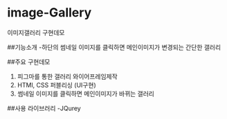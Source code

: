 # image-Gallery
이미지갤러리 구현데모

##기능소개
-하단의 썸네일 이미지를 클릭하면 메인이미지가 변경되는 간단한 갤러리

##주요 구현데모
1. 피그마를 통한 갤러리 와이어프레임제작
2. HTMl, CSS 퍼블리싱 (UI구현)
3. 썸네일 이미지를 클릭하면 메인이미지가 바뀌는 갤러리

##사용 라이브러리
-JQurey

